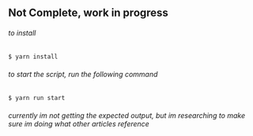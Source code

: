 ## Not Complete, work in progress

###### to install
```bash
$ yarn install
```

###### to start the script, run the following command
```bash
$ yarn run start
```

###### currently im not getting the expected output, but im researching to make sure im doing what other articles reference

